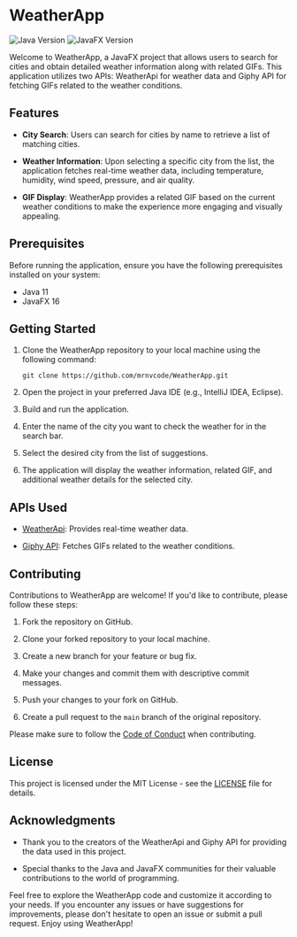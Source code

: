 # WeatherApp

![Java Version](https://img.shields.io/badge/Java-11-blue.svg)
![JavaFX Version](https://img.shields.io/badge/JavaFX-16-green.svg)

Welcome to WeatherApp, a JavaFX project that allows users to search for cities and obtain detailed weather information along with related GIFs. This application utilizes two APIs: WeatherApi for weather data and Giphy API for fetching GIFs related to the weather conditions.

## Features

- **City Search**: Users can search for cities by name to retrieve a list of matching cities.

- **Weather Information**: Upon selecting a specific city from the list, the application fetches real-time weather data, including temperature, humidity, wind speed, pressure, and air quality.

- **GIF Display**: WeatherApp provides a related GIF based on the current weather conditions to make the experience more engaging and visually appealing.

## Prerequisites

Before running the application, ensure you have the following prerequisites installed on your system:

- Java 11
- JavaFX 16

## Getting Started

1. Clone the WeatherApp repository to your local machine using the following command:

   ```shell
   git clone https://github.com/mrnvcode/WeatherApp.git
   ```

2. Open the project in your preferred Java IDE (e.g., IntelliJ IDEA, Eclipse).

3. Build and run the application.

4. Enter the name of the city you want to check the weather for in the search bar.

5. Select the desired city from the list of suggestions.

6. The application will display the weather information, related GIF, and additional weather details for the selected city.

## APIs Used

- [WeatherApi](https://weatherapi.com/): Provides real-time weather data.

- [Giphy API](https://developers.giphy.com/docs/api#quick-start-guide): Fetches GIFs related to the weather conditions.

## Contributing

Contributions to WeatherApp are welcome! If you'd like to contribute, please follow these steps:

1. Fork the repository on GitHub.

2. Clone your forked repository to your local machine.

3. Create a new branch for your feature or bug fix.

4. Make your changes and commit them with descriptive commit messages.

5. Push your changes to your fork on GitHub.

6. Create a pull request to the `main` branch of the original repository.

Please make sure to follow the [Code of Conduct](CODE_OF_CONDUCT.md) when contributing.

## License

This project is licensed under the MIT License - see the [LICENSE](LICENSE) file for details.

## Acknowledgments

- Thank you to the creators of the WeatherApi and Giphy API for providing the data used in this project.

- Special thanks to the Java and JavaFX communities for their valuable contributions to the world of programming.

Feel free to explore the WeatherApp code and customize it according to your needs. If you encounter any issues or have suggestions for improvements, please don't hesitate to open an issue or submit a pull request. Enjoy using WeatherApp!
